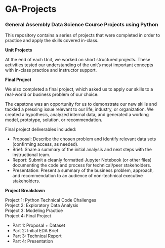 # GA-Projects
### General Assembly Data Science Course Projects using Python

This repository contains a series of projects that were completed in order to practice and apply the skills covered in-class.

**Unit Projects**

At the end of each Unit, we worked on short structured projects. These activities tested our understanding of the unit’s most important concepts with in-class practice and instructor support.

**Final Project**

We also completed a final project, which asked us to apply our skills to a real-world or business problem of our choice.

The capstone was an opportunity for us to demonstrate our new skills and tackled a pressing issue relevant to our life, industry, or organization. 
We created a hypothesis, analyzed internal data, and generated a working model, prototype, solution, or recommendation.

Final project deliverables included:

- Proposal: Describe the chosen problem and identify relevant data sets (confirming access, as needed).<br>
- Brief: Share a summary of the initial analysis and next steps with the instructional team.<br>
- Report: Submit a cleanly formatted Jupyter Notebook (or other files) documenting the code and process for technical/peer stakeholders.<br>
- Presentation: Present a summary of the business problem, approach, and recommendation to an audience of non-technical executive stakeholders.<br>

**Project Breakdown**

Project 1: Python Technical Code Challenges<br>
Project 2: Exploratory Data Analysis<br>
Project 3: Modeling Practice<br>
Project 4: Final Project
 - Part 1: Proposal + Dataset
 - Part 2: Initial EDA Brief
 - Part 3: Technical Report
 - Part 4: Presentation
